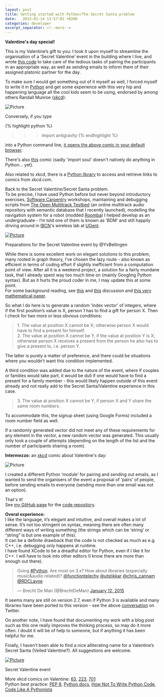 ```yaml
---
layout: post
title: Getting started with Python/The Secret Santa problem
date:   2015-02-14 13:57:01 +0200
categories: developer
excerpt_separator: <!--more-->
---
```


**Valentine's day special!**  

This is my Valentine’s gift to you: I took it upon myself to streamline the organisation of a ‘Secret Valentine’ event in the building where I live, and wrote [this code](https://github.com/BrechtDeMan/secretsanta) to take care of the tedious tasks of pairing the participants in an appropriate way, as well as sending emails to inform them of their assigned platonic partner for the day.   

To make sure I would get something out of it myself as well, I forced myself to write it in [Python](https://www.python.org) and get some experience with this very hip and happening language all the cool kids seem to be using, endorsed by among others Randall Munroe ([xkcd](http://xkcd.com)):   

![Picture](/uploads/3/4/4/2/34427003/385724302.png)

Conversely, if you type  

{% highlight python %}
>>> import antigravity
{% endhighlight %}

into a Python command line, [it opens the above comic in your default browser](http://www.reddit.com/r/ProgrammerHumor/comments/1hvb5n/til_if_you_type_import_antigravity_into_a_python/?sort=new).   

There's also [this](http://xkcd.com/413/) comic (sadly 'import soul' doesn't natively do anything in Python... yet).   

Also related to xkcd, there is a [Python library](https://pypi.python.org/pypi/xkcd/) to access and retrieve links to comics from xkcd.com.  

Back to the Secret Valentine/Secret Santa problem.   
To be precise, I have used Python before but never beyond introductory exercises, [Software Carpentry](http://software-carpentry.org) workshops, maintaining and debugging scripts from [The Open Multitrack Testbed](http://multitrack.eecs.qmul.ac.uk) (an online multitrack audio repository with semantic database that I recently launched), modelling the navigation system for a robot (modded [Roomba](http://www.irobot.com/For-the-Home/Vacuum-Cleaning/Roomba.aspx)) I helped develop as an undergraduate - I’m told one of them is known as ‘BDM’ and still happily driving around in [IBCN](https://www.ibcn.intec.ugent.be)'s wireless lab at [UGent](https://www.ibcn.intec.ugent.be).   

[![Picture](/uploads/3/4/4/2/34427003/4314438_orig.jpg)](/uploads/3/4/4/2/34427003/4314438_orig.jpg)

Preparations for the Secret Valentine event by @YvBellingen


While there is some excellent work on elegant solutions to this problem, many rooted in graph theory, I’ve chosen the lazy route - also known as efficient in terms of coding effort if slightly inefficient from a computation point of view. After all it is a weekend project, a solution for a fairly mundane task, that I already spent way too much time on (mainly Googling Python syntax). But as it hurts the proud coder in me, I may update this at some point.   
For some background reading, see [this](http://www.teamavolition.com/topic/14175-interesting-programming-problem-secret-santa/) and [this](http://stackoverflow.com/questions/273567/secret-santa-algorithm) discussion and [this very mathematical paper](http://www.lix.polytechnique.fr/~liberti/sesan.pdf).   

So what I do here is to generate a random ‘index vector’ of integers, where if the first position’s value is X, person 1 has to find a gift for person X. Then I check for two more or less obvious conditions:  


> 1\. The value at position X cannot be X; otherwise person X would have to find a present for himself.   
> 2\. The value at position X cannot be Y, if the value at position Y is X; otherwise person X receives a present from the person he also has to give a present to, i.e. person Y. 

The latter is purely a matter of preference, and there could be situations where you wouldn’t want this condition implemented.   

A third condition was added due to the nature of the event, where if couples or families would take part, it would be dull if one would have to find a present for a family member - this would likely happen outside of this event already and not really add to the Secret Santa/Valentine experience in this case.   


> 3\. The value at position X cannot be Y, if person X and Y share the same room numbers. 

To accommodate this, the signup sheet (using Google Forms) included a room number field as well.   

If a randomly generated vector did not meet any of these requirements for any element in the vector, a new random vector was generated. This usually only took a couple of attempts (depending on the length of the list and the number of participants sharing a room).  

**Intermezzo:** an [xkcd](http://xkcd.com/1016/) comic about Valentine's day:

![Picture](/uploads/3/4/4/2/34427003/553440289.png)

I created a different Python ‘module’ for pairing and sending out emails, as I wanted to send the organisers of the event a proposal of ‘pairs’ of people, before sending emails to everyone (sending more than one email was not an option).   

That's it!   
See [my GitHub page](https://github.com/BrechtDeMan/) for the [code repository](https://github.com/BrechtDeMan/secretsanta).   

**Overal experience:**  
I like the language, it’s elegant and intuitive, and overall makes a lot of sense. It’s not too stringent on syntax, meaning there are often many different ways of writing something (the strings which can be ‘string’ or “string” is but one example of this).   
It can be a definite drawback that the code is not checked as much as e.g. C++, i.e. debugging only happens at runtime.   
I have found XCode to be a dreadful editor for Python, even if I like it for C++. I will have to look into other editors (I know there are more than enough out there).   


> Going [#Python](https://twitter.com/hashtag/Python?src=hash). Are most on 3.x? How about libraries (especially music&audio related)? [@functiontelechy](https://twitter.com/functiontelechy) [@utstikkar](https://twitter.com/utstikkar) [@chris_cannam](https://twitter.com/chris_cannam) [@RDCLayne](https://twitter.com/RDCLayne)
> 
> — Brecht De Man (@BrechtDeMan) [January 12, 2015](https://twitter.com/BrechtDeMan/status/554616315936530432)


It seems many are still on version 2.7, even if Python 3 is available and many libraries have been ported to this version - see the above [conversation](https://twitter.com/BrechtDeMan/status/554616315936530432) on Twitter.   

On another note, I have found that documenting my work with a blog post such as this one really improves the thinking process, so may do it more often. I doubt it will be of help to someone, but if anything it has been helpful for me.   

Finally, I haven’t been able to find a nice alliterating name for a Valentine’s Secret Santa (Veiled Valentine?). All suggestions are welcome.   

[![Picture](/uploads/3/4/4/2/34427003/8015391_orig.jpg)](/uploads/3/4/4/2/34427003/8015391_orig.jpg)

Secret Valentine event


More xkcd comics on Valentine: [63](http://xkcd.com/63/), [223](http://xkcd.com/223/), [701](http://xkcd.com/701/)  
Python best practice: [PEP 8](https://www.python.org/dev/peps/pep-0008/), [Python docs](http://docs.python-guide.org/en/latest/writing/style/), [How Not To Write Python Code](http://eikke.com/how-not-to-write-python-code/), [Code Like A Pythonista](http://python.net/~goodger/projects/pycon/2007/idiomatic/presentation.html)
